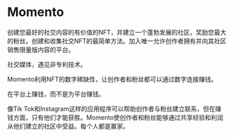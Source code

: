 # Momento

创建您最好的社交内容的有价值的NFT，并建立一个蓬勃发展的社区，奖励您最大的粉丝。创建和收集社交NFT的最简单方法。加入唯一允许创作者拥有并向其社区销售限量版内容的平台。

社交媒体，遇见非专利技术。

Momento利用NFT的数字稀缺性，让创作者和粉丝都可以通过数字连接赚钱。

在平台上赚钱，而不是为平台赚钱。

像Tik Tok和Instagram这样的应用程序可以帮助创作者与粉丝建立联系，但在赚钱方面，只有他们才能获胜。Momento使创作者和粉丝能够通过共享经验和利润从他们建立的社区中受益。每个人都是赢家。
